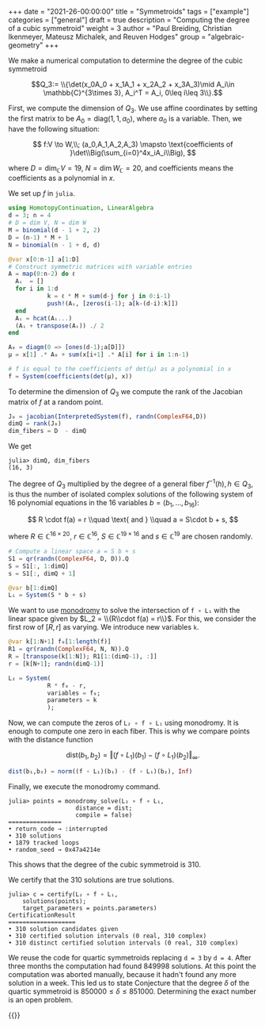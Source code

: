 +++
date = "2021-26-00:00:00"
title = "Symmetroids"
tags = ["example"]
categories = ["general"]
draft = true
description = "Computing the degree of a cubic symmetroid"
weight = 3
author = "Paul Breiding, Christian Ikenmeyer, Mateusz Michalek, and Reuven Hodges"
group = "algebraic-geometry"
+++


We make a numerical computation to determine the degree of the cubic symmetroid

$$Q_3:= \\{\det(x_0A_0 + x_1A_1 + x_2A_2 + x_3A_3)\mid A_i\in \mathbb{C}^{3\times 3}, A_i^T = A_i, 0\leq i\leq 3\\}.$$

First, we compute the dimension of $Q_3$.
We use affine coordinates by setting the first matrix to be $A_0 = \mathrm{diag}(1,1,a_0)$, where $a_0$ is a variable. Then, we have the following situation:

$$
f:V \to W,\\;
 (a_0,A_1,A_2,A_3) \mapsto \text{coefficients of }\det\\Big(\sum_{i=0}^4x_iA_i\\Big),
$$

where $D = \dim_{\mathbb C} V = 19$, $N = \dim W_{\mathbb C}  = 20$, and coefficients means the coefficients as a polynomial in $x$.

We set up $f$ in `julia`.

```julia
using HomotopyContinuation, LinearAlgebra
d = 3; n = 4
# D = dim V, N = dim W
M = binomial(d - 1 + 2, 2)
D = (n-1) * M + 1
N = binomial(n - 1 + d, d)

@var x[0:n-1] a[1:D]
# Construct symmetric matrices with variable entries
A = map(0:n-2) do ℓ
  Aᵢ  = []
  for i in 1:d
           k = ℓ * M + sum(d-j for j in 0:i-1)
           push!(Aᵢ, [zeros(i-1); a[k-(d-i):k]])
  end
  Aᵢ = hcat(Aᵢ...)
  (Aᵢ + transpose(Aᵢ)) ./ 2
end

A₀ = diagm(0 => [ones(d-1);a[D]])
μ = x[1] .* A₀ + sum(x[i+1] .* A[i] for i in 1:n-1)

# f is equal to the coefficients of det(μ) as a polynomial in x
f = System(coefficients(det(μ), x))
```

To determine the dimension of $Q_3$ we compute the rank of the Jacobian matrix of $f$ at a random point.

```julia
J₀ = jacobian(InterpretedSystem(f), randn(ComplexF64,D))
dimQ = rank(J₀)
dim_fibers = D  - dimQ
```

We get
```julia-repl
julia> dimQ, dim_fibers
(16, 3)
```

The degree of $Q_3$ multiplied by the degree of a general fiber $f^{-1}(h), h\in Q_3,$ is thus the number of isolated complex solutions of the following system of $16$ polynomial equations in the $16$ variables $b=(b_1,\ldots,b_{16})$:

$$
R \cdot f(a) = r \\quad \text{ and } \\quad  a = S\cdot b + s,
$$

where
$R \in \mathbb{C}^{16 \times 20}$, $r \in \mathbb{C}^{16}$,
$S \in \mathbb{C}^{19\times 16}$ and $s \in \mathbb{C}^{19}$
are chosen randomly.

```julia
# Compute a linear space a = S b + s
S1 = qr(randn(ComplexF64, D, D)).Q
S = S1[:, 1:dimQ]
s = S1[:, dimQ + 1]

@var b[1:dimQ]
L₁ = System(S * b + s)
```

We want to use [monodromy](https://www.juliahomotopycontinuation.org/guides/monodromy/) to solve the intersection of `f ∘ L₁` with the linear space given by $L_2 = \\{R\\cdot f(a) = r\\}$. For this, we consider the first row of $[R, r]$ as varying. We introduce new variables `k`.

```julia
@var k[1:N+1] f₀[1:length(f)]
R1 = qr(randn(ComplexF64, N, N)).Q
R = [transpose(k[1:N]); R1[1:(dimQ-1), :]]
r = [k[N+1]; randn(dimQ-1)]

L₂ = System(
           R * f₀ - r,
           variables = f₀;
           parameters = k
           );
```

Now, we can compute the zeros of `L₂ ∘ f ∘ L₁` using monodromy. It is enough to compute one zero in each fiber. This is why we compare points with the distance function

$$\mathrm{dist}(b_1,b_2) = \Vert (f\circ L_1)(b_1) - (f\circ L_1)(b_2)\Vert_\infty.$$

```julia
dist(b₁,b₂) = norm((f ∘ L₁)(b₁) - (f ∘ L₁)(b₂), Inf)
```
Finally, we execute the monodromy command.

```julia-repl
julia> points = monodromy_solve(L₂ ∘ f ∘ L₁,
                   distance = dist;
                   compile = false)
===============
• return_code → :interrupted
• 310 solutions
• 1879 tracked loops
• random_seed → 0x47a4214e
```
This shows that the degree of the cubic symmetroid is $310$.

We certify that the 310 solutions are true solutions.

```julia-repl
julia> c = certify(L₂ ∘ f ∘ L₁,
    solutions(points);
    target_parameters = points.parameters)
CertificationResult
===================
• 310 solution candidates given
• 310 certified solution intervals (0 real, 310 complex)
• 310 distinct certified solution intervals (0 real, 310 complex)
```

We reuse the code for quartic symmetroids replacing `d = 3` by `d = 4`.  After three months the computation had found $849998$ solutions. At this point the computation was aborted manually, because it hadn't found any more solution in a week. This led us to state Conjecture that the degree $\delta$ of the quartic symmetroid is
$850000\leq \delta \leq 851000$. Determining the exact number is an open problem.


{{<bibtex >}}
